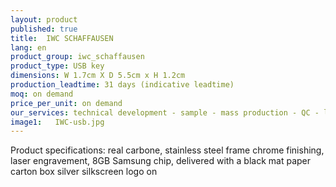 ```yaml
---
layout: product
published: true
title:  IWC SCHAFFAUSEN
lang: en
product_group: iwc_schaffausen
product_type: USB key
dimensions: W 1.7cm X D 5.5cm x H 1.2cm
production_leadtime: 31 days (indicative leadtime)
moq: on demand
price_per_unit: on demand
our_services: technical development - sample - mass production - QC - logistic - shipping
image1:   IWC-usb.jpg
---
```

Product specifications: real carbone, stainless steel frame chrome finishing, laser engravement, 8GB Samsung chip, delivered with a black mat paper carton box silver silkscreen logo on

